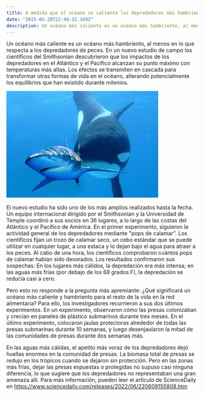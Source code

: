 ```yaml
---
title: A medida que el océano se calienta los depredadores más hambrientos toman el control.
date: "2015-05-28T22:40:32.169Z"
description: Un océano más caliente es un océano más hambriento, al menos en lo que respecta a los depredadores de peces.
---
```


Un océano más caliente es un océano más hambriento, al menos en lo que respecta a los
depredadores de peces. En un nuevo estudio de campo los científicos del Smithsonian
descubrieron que los impactos de los depredadores en el Atlántico y el Pacífico alcanzan su
punto máximo con temperaturas más altas. Los efectos se transmiten en cascada para
transformar otras formas de vida en el océano, alterando potencialmente los equilibrios que
han existido durante milenios.

![Imagen](./img.jpeg)

El nuevo estudio ha sido uno de los más amplios realizados hasta la fecha. Un equipo
internacional dirigido por el Smithsonian y la Universidad de Temple coordinó a sus socios
en 36 lugares, a lo largo de las costas del Atlántico y el Pacífico de América.
En el primer experimento, siguieron la actividad general de los depredadores mediante
&quot;pops de calamar&quot;. Los científicos fijan un trozo de calamar seco, un cebo estándar que se
puede utilizar en cualquier lugar, a una estaca y lo dejan bajo el agua para atraer a los
peces. Al cabo de una hora, los científicos comprobaron cuántos pops de calamar habían
sido devorados. Los resultados confirmaron sus sospechas: En los lugares más cálidos, la
depredación era más intensa; en las aguas más frías (por debajo de los 68 grados F), la
depredación se reducía casi a cero.

Pero esto no responde a la pregunta más apremiante: ¿Qué significará un océano más
caliente y hambriento para el resto de la vida en la red alimentaria?
Para ello, los investigadores recurrieron a sus dos últimos experimentos. En un
experimento, observaron cómo las presas colonizaban y crecían en paneles de plástico
submarinos durante tres meses. En el último experimento, colocaron jaulas protectoras
alrededor de todas las presas submarinas durante 10 semanas, y luego desenjaularon la
mitad de las comunidades de presas durante dos semanas más.

En las aguas más cálidas, el apetito más voraz de los depredadores dejó huellas enormes
en la comunidad de presas. La biomasa total de presas se redujo en los trópicos cuando se
dejaron sin protección. Pero en las zonas más frías, dejar las presas expuestas o protegidas
no supuso casi ninguna diferencia, lo que sugiere que los depredadores no representaban
una gran amenaza allí.
Para más información, pueden leer el artículo de ScienceDaily en
https://www.sciencedaily.com/releases/2022/06/220609155808.htm


